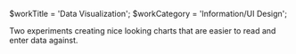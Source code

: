 $workTitle = 'Data Visualization';
$workCategory = 'Information/UI Design';

Two experiments creating nice looking charts that are easier to read and enter data against.